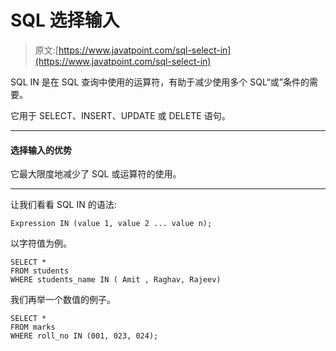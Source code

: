 # SQL 选择输入

> 原文:[https://www.javatpoint.com/sql-select-in](https://www.javatpoint.com/sql-select-in)

SQL IN 是在 SQL 查询中使用的运算符，有助于减少使用多个 SQL“或”条件的需要。

它用于 SELECT、INSERT、UPDATE 或 DELETE 语句。

* * *

#### 选择输入的优势

它最大限度地减少了 SQL 或运算符的使用。

* * *

让我们看看 SQL IN 的语法:

```
Expression IN (value 1, value 2 ... value n);

```

以字符值为例。

```
SELECT *
FROM students
WHERE students_name IN ( Amit , Raghav, Rajeev)

```

我们再举一个数值的例子。

```
SELECT *
FROM marks
WHERE roll_no IN (001, 023, 024);

```